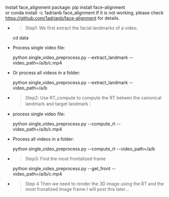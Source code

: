  Install face_alignment package:
   pip install face-alignment	
 or 
   conda install -c 1adrianb face_alignment
 If it is not working, please check https://github.com/1adrianb/face-alignment for details.
 
 - >Step1: We first extract the facial landmarks of a video.

     cd data

- Process single video file:

    python single_video_preprocess.py --extract_landmark --video_path=/a/b/c.mp4

 - Or process all videos in a folder: 

     python single_video_preprocess.py --extract_landmark --video_path=/a/b
- > Step2: Use RT_compute to compute the RT betwen the canonical landmark and target landmark：
- process single video file:

    python single_video_preprocess.py --compute_rt --video_path=/a/b/c.mp4
- Process all videos in a folder: 

    python single_video_preprocess.py --compute_rt --video_path=/a/b

- > Step3: Find the most frontalized frame

    python single_video_preprocess.py --get_front  --video_path=/a/b/c.mp4
- > Step 4 Then we need to render the 3D image using the RT and the most fronalized image frame
   I will post this later...
